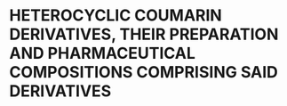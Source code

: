 # HETEROCYCLIC COUMARIN DERIVATIVES, THEIR PREPARATION AND PHARMACEUTICAL COMPOSITIONS COMPRISING SAID DERIVATIVES